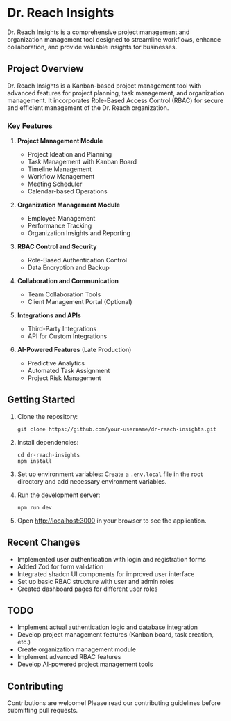 # Dr. Reach Insights

Dr. Reach Insights is a comprehensive project management and organization management tool designed to streamline workflows, enhance collaboration, and provide valuable insights for businesses.

## Project Overview

Dr. Reach Insights is a Kanban-based project management tool with advanced features for project planning, task management, and organization management. It incorporates Role-Based Access Control (RBAC) for secure and efficient management of the Dr. Reach organization.

### Key Features

1. **Project Management Module**
   - Project Ideation and Planning
   - Task Management with Kanban Board
   - Timeline Management
   - Workflow Management
   - Meeting Scheduler
   - Calendar-based Operations

2. **Organization Management Module**
   - Employee Management
   - Performance Tracking
   - Organization Insights and Reporting

3. **RBAC Control and Security**
   - Role-Based Authentication Control
   - Data Encryption and Backup

4. **Collaboration and Communication**
   - Team Collaboration Tools
   - Client Management Portal (Optional)

5. **Integrations and APIs**
   - Third-Party Integrations
   - API for Custom Integrations

6. **AI-Powered Features** (Late Production)
   - Predictive Analytics
   - Automated Task Assignment
   - Project Risk Management

## Getting Started

1. Clone the repository:

   ```
   git clone https://github.com/your-username/dr-reach-insights.git
   ```

2. Install dependencies:

   ```
   cd dr-reach-insights
   npm install
   ```

3. Set up environment variables:
   Create a `.env.local` file in the root directory and add necessary environment variables.

4. Run the development server:

   ```
   npm run dev
   ```

5. Open [http://localhost:3000](http://localhost:3000) in your browser to see the application.

## Recent Changes

- Implemented user authentication with login and registration forms
- Added Zod for form validation
- Integrated shadcn UI components for improved user interface
- Set up basic RBAC structure with user and admin roles
- Created dashboard pages for different user roles

## TODO

- Implement actual authentication logic and database integration
- Develop project management features (Kanban board, task creation, etc.)
- Create organization management module
- Implement advanced RBAC features
- Develop AI-powered project management tools

## Contributing

Contributions are welcome! Please read our contributing guidelines before submitting pull requests.

